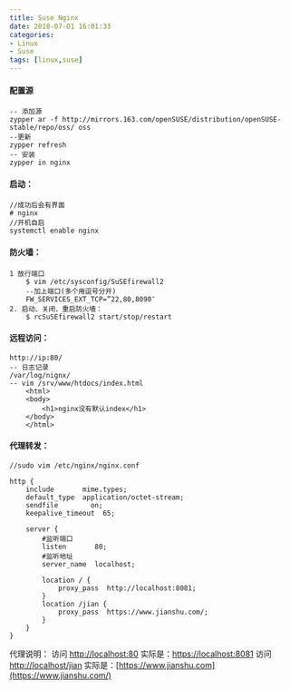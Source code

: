 ```yaml
---
title: Suse Nginx
date: 2018-07-01 16:01:33
categories: 
- Linux 
- Suse
tags: [linux,suse]
---
```



#### 配置源
	-- 添加源
	zypper ar -f http://mirrors.163.com/openSUSE/distribution/openSUSE-stable/repo/oss/ oss
	--更新
	zypper refresh
	-- 安装
	zypper in nginx

#### 启动：
	//成功后会有界面
	# nginx
	//开机自启
	systemctl enable nginx

#### 防火墙：
	1 放行端口
		$ vim /etc/sysconfig/SuSEfirewall2
		--加上端口(多个用逗号分开)
		FW_SERVICES_EXT_TCP=”22,80,8090″
	2. 启动、关闭、重启防火墙：
	    $ rcSuSEfirewall2 start/stop/restart

#### 远程访问：
    http://ip:80/
    -- 日志记录
    /var/log/nignx/
    -- vim /srv/www/htdocs/index.html
        <html>
        <body>
            <h1>nginx没有默认index</h1>
        </body>
        </html>

#### 代理转发：

    //sudo vim /etc/nginx/nginx.conf
    
    http {
        include       mime.types;
        default_type  application/octet-stream;
        sendfile        on;
        keepalive_timeout  65;
    
        server {
            #监听端口
            listen       80;
            #监听地址
            server_name  localhost;
    
            location / {
                proxy_pass  http://localhost:8081;
            }
            location /jian {
                proxy_pass  https://www.jianshu.com/;
            }
        }
    }
代理说明：
访问 [http://localhost:80](https://links.jianshu.com/go?to=http%3A%2F%2Flocalhost%3A80) 实际是：[https://localhost:8081](https://links.jianshu.com/go?to=https%3A%2F%2Flocalhost%3A8081)
访问 [http://localhost/jian](https://links.jianshu.com/go?to=http%3A%2F%2Flocalhost%2Fjian) 实际是：[https://www.jianshu.com](https://www.jianshu.com/)